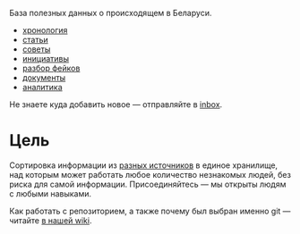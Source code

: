 База полезных данных о происходящем в Беларуси.

- [хронология](./timeline)
- [статьи](./articles)
- [советы](./advices)
- [инициативы](./initiatives)
- [разбор фейков](./fakes)
- [документы](./documents)
- [аналитика](./analytics)

Не знаете куда добавить новое — отправляйте в [inbox](./inbox).

# Цель

Сортировка информации из [разных источников](./sources) в единое хранилище, над которым может работать любое количество незнакомых людей, без риска для самой информации. Присоединяйтесь — мы открыты людям с любыми навыками. 

Как работать с репозиторием, а также почему был выбран именно git — читайте [в нашей wiki](https://github.com/free-belarus/info/wiki).

